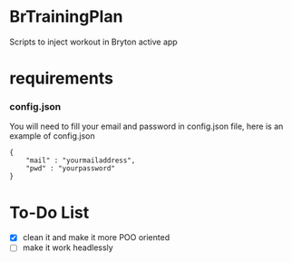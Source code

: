 # BrTrainingPlan
Scripts  to inject workout in Bryton active app


# requirements
### config.json
You will need to fill your email and password in config.json file, here is an example of config.json  
```
{
    "mail" : "yourmailaddress",
    "pwd" : "yourpassword"
}
```


# To-Do List

- [x] clean it and make it more POO oriented  
- [ ] make it work headlessly
